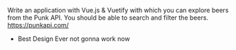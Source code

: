 Write an application with Vue.js & Vuetify with which you can explore beers from the Punk API. You should be able to search and filter the beers. https://punkapi.com/
- Best Design Ever
not gonna work now
